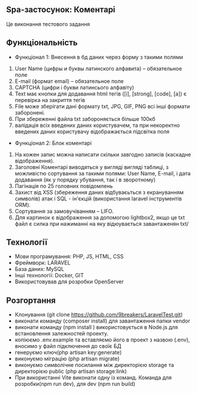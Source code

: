 ## Spa-застосунок: Коментарі 

Це виконання тестового задання

## Функціональність 

- Функціонал 1: Внесення в бд даних через форму з такими полями
1. User Name (цифры и буквы латинского алфавита) – обязательное поле
2. E-mail (формат email) – обязательное поле
3. CAPTCHA (цифри і букви латинсього алфавіту) 
4. Text має кнопки для додавання html тегів ([i], [strong], [code], [a])  є перевірка на закриття тегів
5. File може зберігати дані формату txt, JPG, GIF, PNG всі інші формати заборонені.
6. При збереженні файла txt забороняється більше 100кб
7. валідація всіх введених даних користувачем, та при некоректно введених даних користувачу відображається підсвітка поля 
- Функціонал 2: Блок коментарі 

1. На кожен запис можна написати скільки завгодно записів (каскадне
   відображення).
2. Заголовні Коментарі виводяться у вигляді
   вигляді таблиці, з можливістю сортування за такими полями: User Name,
   E-mail, і дата додавання (як у порядку убування, так і в зворотному)
3. Пагінація по 25 головних повідомлень
4. Захист від XSS (збереження даних відбуваєьться з екрануванням символів) атак і
   SQL - ін'єкцій (використання laravel інструментів ORM). 
5. Сортування за замовучіванням  – LIFO.
6. Для картинок є відображення за допомогою lightbox2, якщо це txt файл є силка при нажиманні на яку відюувається завантаженян txt/


## Технології

- Мови програмування: PHP, JS, HTML, CSS
- Фреймворк: LARAVEL 
- База даних: MySQL
- Інші технології: Docker, GIT
- Використовував для розробки OpenServer

## Розгортання 

- Клонування (git clone https://github.com/9breakers/LaravelTest.git)
- виконати команду (composer install) для завантаження папки vendor 
- виконати команду (npm install ) використовується в Node.js для встановлення залежностей проекту.
- копіюємо .env.example та вставляємо його в проект з назвою (.env), вносимо у файл підключення до своїє БД
- генеруємо ключ(php artisan key:generate)
- виконуємо міграцію (php artisan migrate)
- виконуємо символічне посилання між директорією storage та директорією public (php artisan storage:link)
- При використанні Vite виконати одну із команд. Команда для розробки(npm run dev), для dev (npm run build)

